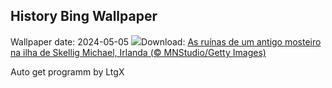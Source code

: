 ## History Bing Wallpaper
Wallpaper date: 2024-05-05
![](https://www.bing.com/th?id=OHR.JediMonastery_PT-BR8049739935_UHD.jpg&w=1000)Download: [As ruínas de um antigo mosteiro na ilha de Skellig Michael, Irlanda (© MNStudio/Getty Images)](https://www.bing.com/th?id=OHR.JediMonastery_PT-BR8049739935_UHD.jpg)

Auto get programm by LtgX
